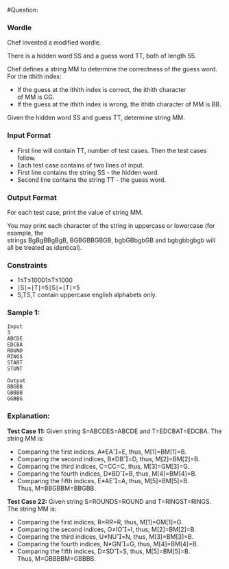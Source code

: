 #Question:

### Wordle

Chef invented a modified wordle.

There is a hidden word SS and a guess word TT, both of length 55.

Chef defines a string MM to determine the correctness of the guess word. For the ithith index:

-   If the guess at the ithith index is correct, the ithith character of MM is GG.
-   If the guess at the ithith index is wrong, the ithith character of MM is BB.

Given the hidden word SS and guess TT, determine string MM.

### Input Format

-   First line will contain TT, number of test cases. Then the test cases follow.
-   Each test case contains of two lines of input.
-   First line contains the string SS - the hidden word.
-   Second line contains the string TT - the guess word.

### Output Format

For each test case, print the value of string MM.

You may print each character of the string in uppercase or lowercase (for example, the strings BgBgBBgBgB, BGBGBBGBGB, bgbGBbgbGB and bgbgbbgbgb will all be treated as identical).

### Constraints

-   1≤T≤10001≤T≤1000
-   ∣S∣=∣T∣=5∣S∣=∣T∣=5
-   S,TS,T contain uppercase english alphabets only.

### Sample 1:

```
Input
3
ABCDE
EDCBA
ROUND
RINGS
START
STUNT
```

```
Output
BBGBB
GBBBB
GGBBG
```

### Explanation:

**Test Case 11:** Given string S=ABCDES=ABCDE and T=EDCBAT=EDCBA. The string MM is:

-   Comparing the first indices, A≠EA=E, thus, M[1]=BM[1]=B.
-   Comparing the second indices, B≠DB=D, thus, M[2]=BM[2]=B.
-   Comparing the third indices, C=CC=C, thus, M[3]=GM[3]=G.
-   Comparing the fourth indices, D≠BD=B, thus, M[4]=BM[4]=B.
-   Comparing the fifth indices, E≠AE=A, thus, M[5]=BM[5]=B.  
     Thus, M=BBGBBM=BBGBB.

**Test Case 22:** Given string S=ROUNDS=ROUND and T=RINGST=RINGS. The string MM is:

-   Comparing the first indices, R=RR=R, thus, M[1]=GM[1]=G.
-   Comparing the second indices, O≠IO=I, thus, M[2]=BM[2]=B.
-   Comparing the third indices, U≠NU=N, thus, M[3]=BM[3]=B.
-   Comparing the fourth indices, N≠GN=G, thus, M[4]=BM[4]=B.
-   Comparing the fifth indices, D≠SD=S, thus, M[5]=BM[5]=B.  
     Thus, M=GBBBBM=GBBBB.
